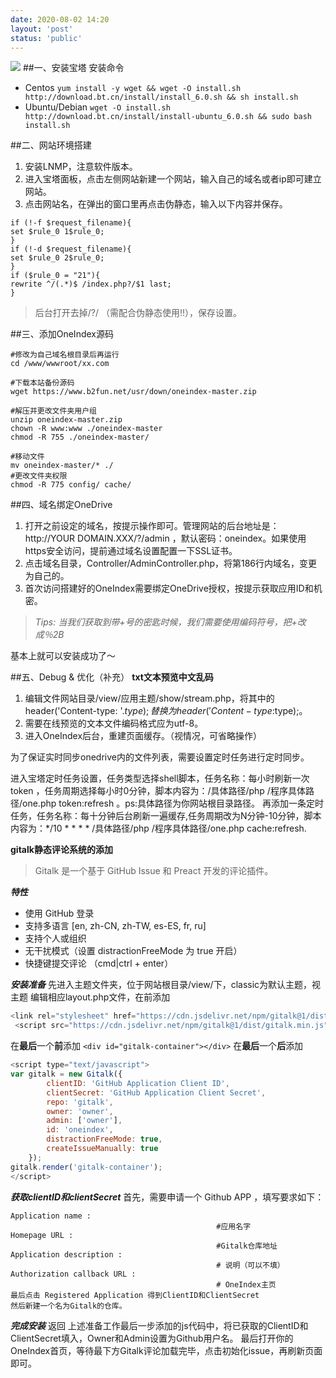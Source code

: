 ```yaml
---
date: 2020-08-02 14:20
layout: 'post'
status: 'public'
---
```

![](https://drive.vernallove.com/Img/1P926143426-6.jpg)
##一、安装宝塔
安装命令
* Centos
`yum install -y wget && wget -O install.sh http://download.bt.cn/install/install_6.0.sh && sh install.sh`
* Ubuntu/Debian
`wget -O install.sh http://download.bt.cn/install/install-ubuntu_6.0.sh && sudo bash install.sh`

##二、网站环境搭建
1. 安装LNMP，注意软件版本。
2. 进入宝塔面板，点击左侧网站新建一个网站，输入自己的域名或者ip即可建立网站。
3. 点击网站名，在弹出的窗口里再点击伪静态，输入以下内容并保存。
```
if (!-f $request_filename){
set $rule_0 1$rule_0;
}
if (!-d $request_filename){
set $rule_0 2$rule_0;
}
if ($rule_0 = "21"){
rewrite ^/(.*)$ /index.php?/$1 last;
}
```
>后台打开去掉/?/ （需配合伪静态使用!!），保存设置。


##三、添加OneIndex源码
```
#修改为自己域名根目录后再运行
cd /www/wwwroot/xx.com

#下载本站备份源码
wget https://www.b2fun.net/usr/down/oneindex-master.zip

#解压并更改文件夹用户组
unzip oneindex-master.zip
chown -R www:www ./oneindex-master
chmod -R 755 ./oneindex-master/

#移动文件
mv oneindex-master/* ./
#更改文件夹权限
chmod -R 775 config/ cache/

```
##四、域名绑定OneDrive
1. 打开之前设定的域名，按提示操作即可。管理网站的后台地址是：http://YOUR DOMAIN.XXX/?/admin ，默认密码：oneindex。如果使用https安全访问，提前通过域名设置配置一下SSL证书。
2. 点击域名目录，Controller/AdminController.php，将第186行内域名，变更为自己的。
3. 首次访问搭建好的OneIndex需要绑定OneDrive授权，按提示获取应用ID和机密。
> *Tips: 当我们获取到带+号的密匙时候，我们需要使用编码符号，把+改成％2B*

基本上就可以安装成功了～

##五、Debug & 优化（补充）
**txt文本预览中文乱码**
1. 编辑文件网站目录/view/应用主题/show/stream.php，将其中的header('Content-type: '.$type);替换为header('Content-type: %s; charset=utf-8',$type);。
2. 需要在线预览的文本文件编码格式应为utf-8。
3. 进入OneIndex后台，重建页面缓存。（视情况，可省略操作）


为了保证实时同步onedrive内的文件列表，需要设置定时任务进行定时同步。

进入宝塔定时任务设置，任务类型选择shell脚本，任务名称：每小时刷新一次token ，任务周期选择每小时0分钟，脚本内容为：/具体路径/php /程序具体路径/one.php token:refresh 。ps:具体路径为你网站根目录路径。
再添加一条定时任务，任务名称：每十分钟后台刷新一遍缓存,任务周期改为N分钟-10分钟，脚本内容为：*/10 * * * * /具体路径/php /程序具体路径/one.php cache:refresh.

**gitalk静态评论系统的添加**
>Gitalk 是一个基于 GitHub Issue 和 Preact 开发的评论插件。

***特性***
- 使用 GitHub 登录
- 支持多语言 [en, zh-CN, zh-TW, es-ES, fr, ru]
- 支持个人或组织
- 无干扰模式（设置 distractionFreeMode 为 true 开启）
- 快捷键提交评论 （cmd|ctrl + enter）

***安装准备***
先进入主题文件夹，位于网站根目录/view/下，classic为默认主题，视主题
编辑相应layout.php文件，在</head>前添加
```js
<link rel="stylesheet" href="https://cdn.jsdelivr.net/npm/gitalk@1/dist/gitalk.css">
 <script src="https://cdn.jsdelivr.net/npm/gitalk@1/dist/gitalk.min.js"></script>
```
在**最后**一个</div>**前**添加
`<div id="gitalk-container"></div>`
在**最后**一个</div>**后**添加
```js
<script type="text/javascript">
var gitalk = new Gitalk({
        clientID: 'GitHub Application Client ID',
        clientSecret: 'GitHub Application Client Secret',
        repo: 'gitalk',
        owner: 'owner',
        admin: ['owner'],
        id: 'oneindex',
        distractionFreeMode: true,
        createIssueManually: true
    });
gitalk.render('gitalk-container');
</script>
```
***获取clientID和clientSecret***
首先，需要申请一个 Github APP ，填写要求如下：
```
Application name :
                                              #应用名字
Homepage URL :
                                              #Gitalk仓库地址
Application description :
                                              # 说明（可以不填）
Authorization callback URL :
                                              # OneIndex主页 
最后点击 Registered Application 得到ClientID和ClientSecret
然后新建一个名为Gitalk的仓库。
```
***完成安装***
返回 上述准备工作最后一步添加的js代码中，将已获取的ClientID和ClientSecret填入，Owner和Admin设置为Github用户名。
最后打开你的OneIndex首页，等待最下方Gitalk评论加载完毕，点击初始化issue，再刷新页面即可。
